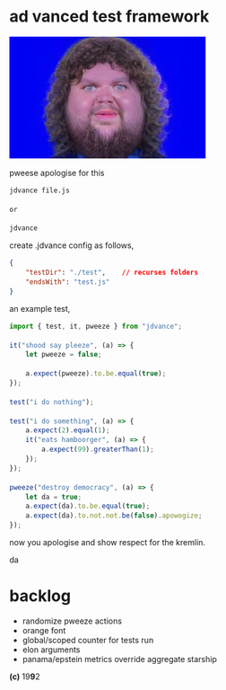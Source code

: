 # ad vanced test framework

![apowogize](https://raw.githubusercontent.com/ernie-hs/jdvance/master/vance.png)

pweese apologise for this

```sh
jdvance file.js

or

jdvance
```

create .jdvance config as follows,

```json
{
    "testDir": "./test",    // recurses folders
    "endsWith": "test.js"
}
```

an example test,

```js 
import { test, it, pweeze } from "jdvance";

it("shood say pleeze", (a) => {
    let pweeze = false;

    a.expect(pweeze).to.be.equal(true);
});

test("i do nothing");

test("i do something", (a) => {
    a.expect(2).equal(1);
    it("eats hamboorger", (a) => {
        a.expect(99).greaterThan(1);
    });
});

pweeze("destroy democracy", (a) => {
    let da = true;
    a.expect(da).to.be.equal(true);
    a.expect(da).to.not.not.be(false).apowogize;
});

```
now you apologise and show respect for the kremlin.

da

# backlog

- randomize pweeze actions
- orange font
- global/scoped counter for tests run
- elon arguments
- panama/epstein metrics override aggregate starship

**(c)** 19**9**2
